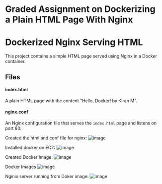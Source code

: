 # Graded Assignment on Dockerizing a Plain HTML Page With Nginx


# Dockerized Nginx Serving HTML

This project contains a simple HTML page served using Nginx in a Docker container.


## **Files**

#### **index.html**

A plain HTML page with the content "Hello, Docker! by Kiran M".

#### **nginx.conf**

An Nginx configuration file that serves the `index.html` page and listens on port 80.

Created the html and conf file for nginx:
![image](https://github.com/user-attachments/assets/eabd5593-379c-4ca8-96a9-dda29287292f)

 
Installed docker on EC2:
 ![image](https://github.com/user-attachments/assets/b0efbd32-b4c3-439f-8bd6-8d2ee0fea5d8)

Created Docker Image:
 ![image](https://github.com/user-attachments/assets/18c6e8d2-5cc7-42a1-a5e0-7eb166d48c5d)

Docker Images
 ![image](https://github.com/user-attachments/assets/e5a8278f-9786-4b7d-8661-cbb0cc676e64)

Nginix server running from Doker image:
 ![image](https://github.com/user-attachments/assets/a49b5bc1-1dd4-4b93-bb91-2e2fa048ba85)

